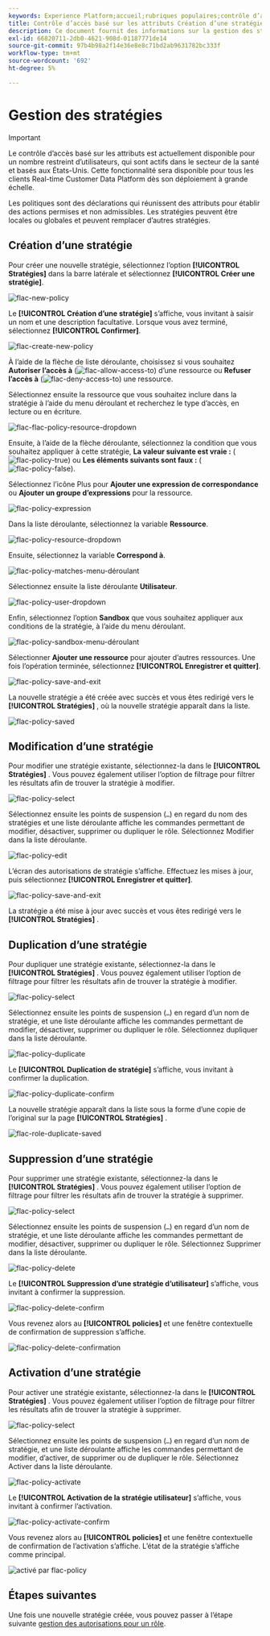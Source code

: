 ```yaml
---
keywords: Experience Platform;accueil;rubriques populaires;contrôle d’accès;contrôle d’accès basé sur les attributs;ABAC
title: Contrôle d’accès basé sur les attributs Création d’une stratégie
description: Ce document fournit des informations sur la gestion des stratégies par le biais de l’interface Autorisations dans Adobe Experience Cloud.
exl-id: 66820711-2db0-4621-908d-01187771de14
source-git-commit: 97b4b98a2f14e36e8e8c71bd2ab9631782bc333f
workflow-type: tm+mt
source-wordcount: '692'
ht-degree: 5%

---
```


# Gestion des stratégies

>[!IMPORTANT]
>
>Le contrôle d’accès basé sur les attributs est actuellement disponible pour un nombre restreint d’utilisateurs, qui sont actifs dans le secteur de la santé et basés aux États-Unis. Cette fonctionnalité sera disponible pour tous les clients Real-time Customer Data Platform dès son déploiement à grande échelle.

Les politiques sont des déclarations qui réunissent des attributs pour établir des actions permises et non admissibles. Les stratégies peuvent être locales ou globales et peuvent remplacer d’autres stratégies.

## Création d’une stratégie

Pour créer une nouvelle stratégie, sélectionnez l’option **[!UICONTROL Stratégies]** dans la barre latérale et sélectionnez **[!UICONTROL Créer une stratégie]**.

![flac-new-policy](../../images/flac-ui/flac-new-policy.png)

Le **[!UICONTROL Création d’une stratégie]** s’affiche, vous invitant à saisir un nom et une description facultative. Lorsque vous avez terminé, sélectionnez **[!UICONTROL Confirmer]**.

![flac-create-new-policy](../../images/flac-ui/flac-create-new-policy.png)

À l’aide de la flèche de liste déroulante, choisissez si vous souhaitez **Autoriser l’accès à** (![flac-allow-access-to](../../images/flac-ui/flac-permit-access-to.png)) d’une ressource ou **Refuser l’accès à** (![flac-deny-access-to](../../images/flac-ui/flac-deny-access-to.png)) une ressource.

Sélectionnez ensuite la ressource que vous souhaitez inclure dans la stratégie à l’aide du menu déroulant et recherchez le type d’accès, en lecture ou en écriture.

![flac-flac-policy-resource-dropdown](../../images/flac-ui/flac-policy-resource-dropdown.png)

Ensuite, à l’aide de la flèche déroulante, sélectionnez la condition que vous souhaitez appliquer à cette stratégie, **La valeur suivante est vraie :** (![flac-policy-true](../../images/flac-ui/flac-policy-true.png)) ou **Les éléments suivants sont faux :** (![flac-policy-false](../../images/flac-ui/flac-policy-false.png)).

Sélectionnez l’icône Plus pour **Ajouter une expression de correspondance** ou **Ajouter un groupe d’expressions** pour la ressource.

![flac-policy-expression](../../images/flac-ui/flac-policy-expression.png)

Dans la liste déroulante, sélectionnez la variable **Ressource**.

![flac-policy-resource-dropdown](../../images/flac-ui/flac-policy-resource-dropdown-1.png)

Ensuite, sélectionnez la variable **Correspond à**.

![flac-policy-matches-menu-déroulant](../../images/flac-ui/flac-policy-matches-dropdown.png)

Sélectionnez ensuite la liste déroulante **Utilisateur**.

![flac-policy-user-dropdown](../../images/flac-ui/flac-policy-user-dropdown.png)

Enfin, sélectionnez l’option **Sandbox** que vous souhaitez appliquer aux conditions de la stratégie, à l’aide du menu déroulant.

![flac-policy-sandbox-menu-déroulant](../../images/flac-ui/flac-policy-sandboxes-dropdown.png)

Sélectionner **Ajouter une ressource** pour ajouter d’autres ressources. Une fois l’opération terminée, sélectionnez **[!UICONTROL Enregistrer et quitter]**.

![flac-policy-save-and-exit](../../images/flac-ui/flac-policy-save-and-exit.png)

La nouvelle stratégie a été créée avec succès et vous êtes redirigé vers le **[!UICONTROL Stratégies]** , où la nouvelle stratégie apparaît dans la liste.

![flac-policy-saved](../../images/flac-ui/flac-policy-saved.png)

## Modification d’une stratégie

Pour modifier une stratégie existante, sélectionnez-la dans le **[!UICONTROL Stratégies]** . Vous pouvez également utiliser l’option de filtrage pour filtrer les résultats afin de trouver la stratégie à modifier.

![flac-policy-select](../../images/flac-ui/flac-policy-select.png)

Sélectionnez ensuite les points de suspension (`…`) en regard du nom des stratégies et une liste déroulante affiche les commandes permettant de modifier, désactiver, supprimer ou dupliquer le rôle. Sélectionnez Modifier dans la liste déroulante.

![flac-policy-edit](../../images/flac-ui/flac-policy-edit.png)

L’écran des autorisations de stratégie s’affiche. Effectuez les mises à jour, puis sélectionnez **[!UICONTROL Enregistrer et quitter]**.

![flac-policy-save-and-exit](../../images/flac-ui/flac-policy-save-and-exit.png)

La stratégie a été mise à jour avec succès et vous êtes redirigé vers le **[!UICONTROL Stratégies]** .

## Duplication d’une stratégie

Pour dupliquer une stratégie existante, sélectionnez-la dans le **[!UICONTROL Stratégies]** . Vous pouvez également utiliser l’option de filtrage pour filtrer les résultats afin de trouver la stratégie à modifier.

![flac-policy-select](../../images/flac-ui/flac-policy-select.png)

Sélectionnez ensuite les points de suspension (`…`) en regard d’un nom de stratégie, et une liste déroulante affiche les commandes permettant de modifier, désactiver, supprimer ou dupliquer le rôle. Sélectionnez dupliquer dans la liste déroulante.

![flac-policy-duplicate](../../images/flac-ui/flac-policy-duplicate.png)

Le **[!UICONTROL Duplication de stratégie]** s’affiche, vous invitant à confirmer la duplication.

![flac-policy-duplicate-confirm](../../images/flac-ui/flac-duplicate-confirm.png)

La nouvelle stratégie apparaît dans la liste sous la forme d’une copie de l’original sur la page **[!UICONTROL Stratégies]** .

![flac-role-duplicate-saved](../../images/flac-ui/flac-role-duplicate-saved.png)

## Suppression d’une stratégie

Pour supprimer une stratégie existante, sélectionnez-la dans le **[!UICONTROL Stratégies]** . Vous pouvez également utiliser l’option de filtrage pour filtrer les résultats afin de trouver la stratégie à supprimer.

![flac-policy-select](../../images/flac-ui/flac-policy-select.png)

Sélectionnez ensuite les points de suspension (`…`) en regard d’un nom de stratégie, et une liste déroulante affiche les commandes permettant de modifier, désactiver, supprimer ou dupliquer le rôle. Sélectionnez Supprimer dans la liste déroulante.

![flac-policy-delete](../../images/flac-ui/flac-policy-delete.png)

Le **[!UICONTROL Suppression d’une stratégie d’utilisateur]** s’affiche, vous invitant à confirmer la suppression.

![flac-policy-delete-confirm](../../images/flac-ui/flac-policy-delete-confirm.png)

Vous revenez alors au **[!UICONTROL policies]** et une fenêtre contextuelle de confirmation de suppression s’affiche.

![flac-policy-delete-confirmation](../../images/flac-ui/flac-policy-delete-confirmation.png)

## Activation d’une stratégie

Pour activer une stratégie existante, sélectionnez-la dans le **[!UICONTROL Stratégies]** . Vous pouvez également utiliser l’option de filtrage pour filtrer les résultats afin de trouver la stratégie à supprimer.

![flac-policy-select](../../images/flac-ui/flac-policy-select.png)

Sélectionnez ensuite les points de suspension (`…`) en regard d’un nom de stratégie, et une liste déroulante affiche les commandes permettant de modifier, d’activer, de supprimer ou de dupliquer le rôle. Sélectionnez Activer dans la liste déroulante.

![flac-policy-activate](../../images/flac-ui/flac-policy-delete.png)

Le **[!UICONTROL Activation de la stratégie utilisateur]** s’affiche, vous invitant à confirmer l’activation.

![flac-policy-activate-confirm](../../images/flac-ui/flac-policy-activate-confirm.png)

Vous revenez alors au **[!UICONTROL policies]** et une fenêtre contextuelle de confirmation de l’activation s’affiche. L’état de la stratégie s’affiche comme principal.

![activé par flac-policy](../../images/flac-ui/flac-policy-activated.png)

## Étapes suivantes

Une fois une nouvelle stratégie créée, vous pouvez passer à l’étape suivante [gestion des autorisations pour un rôle](permissions.md).
